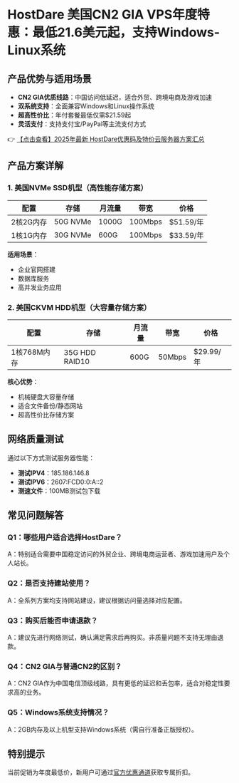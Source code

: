 # HostDare 美国CN2 GIA VPS年度特惠：最低21.6美元起，支持Windows-Linux系统

## 产品优势与适用场景
- **CN2 GIA优质线路**：中国访问低延迟，适合外贸、跨境电商及游戏加速
- **双系统支持**：全面兼容Windows和Linux操作系统
- **超高性价比**：年付套餐最低仅需$21.59起
- **灵活支付**：支持支付宝/PayPal等主流支付方式

👉 [【点击查看】2025年最新 HostDare优惠码及特价云服务器方案汇总](https://bit.ly/hostdare)

## 产品方案详解

### 1. 美国NVMe SSD机型（高性能存储方案）
| 配置        | 存储   | 月流量 | 带宽  | 价格       |
|-------------|--------|--------|-------|------------|
| 2核2G内存   | 50G NVMe | 1000G | 100Mbps | $51.59/年 |
| 1核1G内存   | 30G NVMe | 600G  | 100Mbps | $33.59/年 |

**适用场景**：
- 企业官网搭建
- 数据库服务
- 高并发业务应用

### 2. 美国CKVM HDD机型（大容量存储方案）
| 配置        | 存储       | 月流量 | 带宽   | 价格       |
|-------------|------------|--------|--------|------------|
| 1核768M内存 | 35G HDD RAID10 | 600G  | 50Mbps | $29.99/年 |

**核心优势**：
- 机械硬盘大容量存储
- 适合文件备份/静态网站
- 超高性价比存储方案

## 网络质量测试
通过以下方式测试服务器性能：
- **测试IPV4**：185.186.146.8
- **测试IPV6**：2607:FCD0:0:A::2
- **测速文件**：100MB测试包下载

## 常见问题解答

### Q1：哪些用户适合选择HostDare？
A：特别适合需要中国稳定访问的外贸企业、跨境电商运营者、游戏加速用户及个人站长。

### Q2：是否支持建站使用？
A：全系列方案均支持网站建设，建议根据访问量选择对应配置。

### Q3：购买后能否申请退款？
A：建议先进行网络测试，确认满足需求后再购买。非质量问题不支持无理由退款。

### Q4：CN2 GIA与普通CN2的区别？
A：CN2 GIA作为中国电信顶级线路，具有更低的延迟和丢包率，适合对稳定性要求高的业务。

### Q5：Windows系统支持情况？
A：2GB内存及以上机型支持Windows系统（需自行准备正版授权）。

## 特别提示
当前促销为年度最低价，新用户可通过[官方优惠通道](https://bit.ly/hostdare)获取专属折扣。